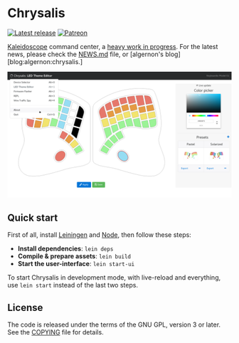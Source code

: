 <!-- -*- mode: markdown; fill-column: 8192 -*- -->

# Chrysalis

[![Latest release](https://img.shields.io/github/release/algernon/Chrysalis/all.svg?style=flat-square)](https://github.com/algernon/Chrysalis/releases/latest)
[![Patreon](https://img.shields.io/badge/Patreon-algernon-red.svg?style=flat-square&colorA=FF5900&colorB=555555)](https://www.patreon.com/algernon)

[Kaleidoscope][kaleidoscope] command center, a [heavy work in progress][chrysalis:project:1.0]. For the latest news, please check the [NEWS.md](NEWS.md) file, or [algernon's blog][blog:algernon:chrysalis.]

 [kaleidoscope]: https://github.com/keyboardio/Kaleidoscope
 [chrysalis:project:1.0]: https://github.com/algernon/Chrysalis/projects/1
 [blog:algernon:chrysalis]: https://asylum.madhouse-project.org/blog/tags/chrysalis/
 
![Chrysalis](docs/screenshots/led-theme-editor.png)

## Quick start

First of all, install [Leiningen](https://leiningen.org/) and [Node](https://nodejs.org/en/), then follow these steps:

* **Install dependencies**: `lein deps`
* **Compile & prepare assets**: `lein build`
* **Start the user-interface**: `lein start-ui`

To start Chrysalis in development mode, with live-reload and everything, use `lein start` instead of the last two steps.

## License

The code is released under the terms of the GNU GPL, version 3 or later. See the [COPYING](COPYING) file for details.

